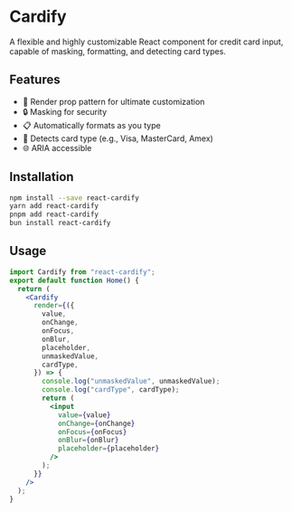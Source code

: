 # Cardify

A flexible and highly customizable React component for credit card input, capable of masking, formatting, and detecting card types.

## Features

- 🎨 Render prop pattern for ultimate customization
- 🔒 Masking for security
- 📋 Automatically formats as you type
- 🎴 Detects card type (e.g., Visa, MasterCard, Amex)
- 🌐 ARIA accessible

## Installation

```bash
npm install --save react-cardify
yarn add react-cardify
pnpm add react-cardify
bun install react-cardify
```

## Usage

```jsx
import Cardify from "react-cardify";
export default function Home() {
  return (
    <Cardify
      render={({
        value,
        onChange,
        onFocus,
        onBlur,
        placeholder,
        unmaskedValue,
        cardType,
      }) => {
        console.log("unmaskedValue", unmaskedValue);
        console.log("cardType", cardType);
        return (
          <input
            value={value}
            onChange={onChange}
            onFocus={onFocus}
            onBlur={onBlur}
            placeholder={placeholder}
          />
        );
      }}
    />
  );
}
```
